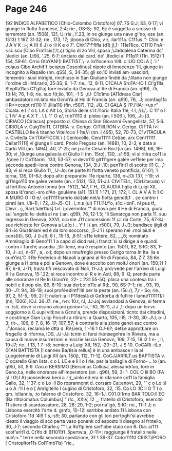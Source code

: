 # Page 246

192 INDICE ALFABETICO [Chio-Colombo Cristoforo] 07. 7S·S:J; S3, 0·17; vi giunge In flotta francese, 2·4; rie., OS-S;: 92, 6j: è soggetta a scosse di terremoto (an. 1508), 121, U; rie., l'.23, in ne giunge una nave gl'no,·ese (an. 1513} 1 167, 31·32; rie., 173, 17; ;\lnona di Chio, v Ł .llar111a. C111us ''· C!iio. e J A V K ::-; A (I) I) J) o :Il K e o 7'. Chit17'f'flfla (d1) j),1- 111e11ico. C1110 FnA:-<ci.:scu [Cibo Fra11cis('/(.ç) tiglio di zo VIil, sposa ;\Jaddalena Caterina dc' ;\ledici (an. Lt9l), '.25, 6·7; ùnŁiato dal card. de' ,lfedici al P11p11 (11n. 1512) 1 154, 59·61. Crno GtoYAN!{I BATTIST.\ ·v. ln11ocen:o VIII. c IUO COLA [ .\'i ' colaus Cibo Archif'f iscopus Cosenlinus] nipote di Innocenzo \'III, giunge in incognito a Rapallo (nn. qSS), S, 34-35; gli so:10 inviati am· uasciorl; temendo i suoi intrighi, rinchiuso in San Giuliano findiè da ;\Iilano non giunge l'ordine cli lihtŁrarlo, 35·3S; 9, 1-7: rie., 12, 8·11. C1CAl.A Sn:FA:-lO [ Ci'g11la, Steplta11us C1'gllla] tore inviato da Genova al Re di Francia (an. q99), 75, 13·14; 76, 1-8; rie. suo f(t;lio, 101, -1 S ·,fJ· C1c1mo [A11dreas Ciar] ambasdatorc in\·iato eia GcnoYa al Hc di Francia (an. q99), 76, .J; comfag11a il R<>ccabt·rti110 11 Jlila110 (fin. r507), 112, JQ. CI GALA S l'P.l'llA:-<us r" Cicala. e I I' o L LA c Alt Lo, Storia delle s1:t:11orù· Italia 11e, ·l l, //Ł/,. C 11' o I. L 1 N' A p A X T . \ L 1" O e/, trib11110 d. plebe (an. I 506 ), 106, ,Jt-]3. CIRIACO [Ciriacus) preposto d. Chiesa di Snn Giovanni Evangelista, 57, 5·6. CIRIOLA v. Cuig11ol11. CITBRA ·v. Cerigo. CITlllI.RON v. Cerigo. CITTÀ I>I CASTBLLO Ile è tiranno Vitel/o::o 1·1te//i (nn. I 495), 52, 70-73, C1v1TACULA v. Civile/la Cn'ITAVF:CCllI.\ ( Cenlocelle, Cen/11111 Cel/ae, arx Cen/11111 Cellar11111] vi giunge li card. Pnolo Fregoso (an. 1488), 10, 2-3; è data a Carlo VIII (an. 1494), 40, 2'·25; ne j>arte Cesare Bor.l{ia (an. 1498), 68, 19-30; vi ,!{iunge una galea:ia di Giulio Il (nn. 15ro), 130, .s1·56; vi si ritira co11 le ,!{alee i'/ Co11tarini, 133, 53-57; vi devo110 git111gere galee ve11ete per ima seconda spedi=ione contro Genova, 134, 3!J-.10; pen11rit1 di scotto i11 C., ,1-43; vi si reca Giulio 11, ,!J-Jo: ne parte ltl flotta veneto pontificia, 61·01; \'i torna, 135, 01-6J; dopo altri preparativi 11e riparte, 136, n-JOi 137, ;-19; vi gi11ngo110 tre galee venete (an. r 512), 153, 51-JJ. CtVITELt., (CirŁitacula) vi si fortifica Antonio lonna (nn. 1512), 147, l'.H,, CLAUDIA figlia di Luigi XII, sposa lŁ'ranci.-sro d'An· goulème (a11. 151.1) 1 171, 21; 172, I. CL A V A 1t 1 O A MURO O I O e/. co111111isrnrio dol{ale nel/a flotta genotŁ1· . çe contro i pirati (an. l.'ii-1), l 72, J:l-J5· C1 . i,:n:s (uI) F11.11Łf'o, s1c:-ionF. nI pus tf,. Clevr . ç, RarŁ1ule11us] t>I. (;overnntor '* di novn per Il He di Francia, giura sul \'angelo fe· deità al ne (:an. q99), 76, 12·1.5; "li Senarcga non parla 11. suu Ingresso in Genova, XXVI, cc>me J11 concessioni 11 /J. da Corte, 75, 67·8J; sue richieste fer Genova a Lu(q i .. Y'f I ( an. r500), 79, J·J3; bandisce ijigli di Bri=io Giustiniani ed è da loro soccorso, ,5-J'i i sperano nei .rnoi aiuti e cons(l{li, SO, J ()·J6; 8 l , 15·18, ,8·51; s11e lettere, 82, ,,.,6; nominato Ammiraglio di Geno\'11 1 a capo di dicd naŁ;i franct.'si si dirige a e quindi r.ontro i Turchi; assedia .;\liii tene, ma è respinto {an. 1501), 82, S·IO; 83, 1-10, J-.s:i, n-67 , a,. o:i; dopo un nnufrnglo presso Cerigo torna In Ita· lia e cunYinL'C il Re Federico di Napoli a gnarsi al Re di Francia, 84, Z·7, 3S·6n giunge a H.oma e poi a Genovn, dove è accolto con moltJ onori (an. 150;?) 1 87, 6-9, J-11; trai/a tifi vescovato di Noli, 11-JJ; pro\·vede per l'arrivo di Luigi XII a Genova, 15·'.22; si reca incontro al R e in Asti, 88, 6· Q; prende parte alle onoranze nl Re In GcnoYn, 22- :::?31 55-5Q; placa una contesa tra i nobili e il pop olo, 89, 8-10: sua derŁo:io11e al RtŁ, 90, 6S-7-1; rie., 93, 19, 30- J1: 94, 38-19; suoi proN·edimf'llti per la peste (an. I5ù./), 7,r - So; rie., 97, 2, 51-5,; 99, 2::?; nulori::a il P11deslà di Ge1rorŁa di fuflire i lumu/1111111/i (nn, 1506), lOJ. 36·J7: rie., n·n: 10.t, rJ, JJ·Joj avviandosi a Genova, si ferma in .\sti, dove si recano alcuni gcnov<'si, '·IO, 1S·11, J.J ,1; dopo un hn·vc soggiorno a C.uupi vitŁne a Gcno\'a, prende disposizioni. ticntc dai cittadini, e costringe Gian Luigi Ficschi a ritirarsi a Quarto, 105, l·l5, :1-30, 30·.J!J, o· J 3; rit-., 106, 6-7, 8, 16-17; 107, 57; è contrario alla zione geno\·esc contro ::'\Ionaco; reclama le dttà d. Ri\Łiera, 1'-16 1 OJ-6?; detŁe approtŁare un froge/lo di riforma, lOS, JJ-JJi tcntn di farsi rkonsegnhre In Riviera, ma a causa di nuove insurrezioni e micizie lascia Genovn, 109, 7·15, 19·l2 1 n- , !i, 19·J7; rie., l 13, 1 7 ·r8; nemico a Luigi XII, 152, :20-:21, J S·10. CoCARi-:tLo G1AN BATTISTA [I oannes Ba/tisia rellus] è in una ambasce r ia al Luogotenente di Luigi XII (an. 150j), 112, 11-12. CoCJJARRLT.us BAPTISTA v. C ocarello Gian lista. c o L LE e e li I o I rie. per la ballaglia di Forno- .. !o (an. q95), 50, 8·9. Cou.o BERSIMO [Bersimus CollusJ, alessandrluo, tore in Geno,Ła, nelle onoranze all'Imperatore (an . q96), 59, 3- '· COL O lii BO (FA ;\I I GLI A) possedeva beni a .!;(_uinlo ed era in rda:ione co11 la famiglia Gallo, 32, 1"37. c o Lo :Il Bo roprannomt d. corsaro Ca::enovt, 29, "' c o Lo :\I u o A :'Il I e o [ Am1gltello I cugino di Cristoforo, 32, :15. Co LO :IC ll O T I o qm. lo!ianr.is, :io falerno di Cristoforo, 32, 16·:1J. C01.0:1rno BAR TOLO:ll EO [Ba rtltolomatus Columbus] " rlc., XXIV, 12 ,,; fratello di Cristoforo, esercitò 11 stiere di scardassatore, 28, 26; 29, 1-2; poi na\'igò, S·IO; rie., 11·:1.J; n Lisbona esercitò l'arte d. grnfo, 10-12: sarrbbe andato 11 Lisbona con Cristoforo 11d '4i9 1 s,-s9; 30, parlando con gli tori portoghl'si avrebbe ideato il viaggio di sco perta vaso ponenk cd esposto li disegno al frntello, 30, J·7; secondo Cltarle.ç "" La Ro11p'ère sarf'bbe staio con B. Dia: a/111 scof'erlt1 d. Ct1fo di B11011t1 .5pertw:a, ,0-11>; raggiunge il fratello nelle nuo\·<." terre nella seconda spedizione, 31 1 36-37. Coto:11110 CRlST\lPORO [ Cristopltor11s Col11mb11s) "rie.,